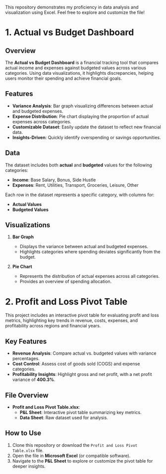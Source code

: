 This repository demonstrates my proficiency in data analysis and visualization using Excel. Feel free to explore and customize the file!
# 1. Actual vs Budget Dashboard

## Overview
The **Actual vs Budget Dashboard** is a financial tracking tool that compares actual income and expenses against budgeted values across various categories. Using data visualizations, it highlights discrepancies, helping users monitor their spending and achieve financial goals.

## Features
- **Variance Analysis**: Bar graph visualizing differences between actual and budgeted expenses.
- **Expense Distribution**: Pie chart displaying the proportion of actual expenses across categories.
- **Customizable Dataset**: Easily update the dataset to reflect new financial data.
- **Insights-Driven**: Quickly identify overspending or savings opportunities.

## Data
The dataset includes both **actual** and **budgeted** values for the following categories:
- **Income**: Base Salary, Bonus, Side Hustle  
- **Expenses**: Rent, Utilities, Transport, Groceries, Leisure, Other

Each row in the dataset represents a specific category, with columns for:
- **Actual Values**
- **Budgeted Values**

## Visualizations
1. **Bar Graph**  
   - Displays the variance between actual and budgeted expenses.
   - Highlights categories where spending deviates significantly from the budget.

2. **Pie Chart**  
   - Represents the distribution of actual expenses across all categories.
   - Provides an overview of spending allocation.

# 2. Profit and Loss Pivot Table
This project includes an interactive pivot table for evaluating profit and loss metrics, highlighting key trends in revenue, costs, expenses, and profitability across regions and financial years.

## Key Features

- **Revenue Analysis**: Compare actual vs. budgeted values with variance percentages.
- **Cost Control**: Assess cost of goods sold (COGS) and expense categories.
- **Profitability Insights**: Highlight gross and net profit, with a net profit variance of **400.3%**.

## File Overview

- **Profit and Loss Pivot Table.xlsx**:
  - **P&L Sheet**: Interactive pivot table summarizing key metrics.
  - **Data Sheet**: Raw dataset used for analysis.

## How to Use

1. Clone this repository or download the `Profit and Loss Pivot Table.xlsx` file.
2. Open the file in **Microsoft Excel** (or compatible software).
3. Navigate to the **P&L Sheet** to explore or customize the pivot table for deeper insights.


